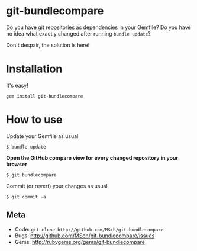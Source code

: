 git-bundlecompare
=================

Do you have git repositories as dependencies in your Gemfile? Do you have no idea what exactly changed after running `bundle update`?

Don't despair, the solution is here!


Installation
============

It's easy!

    gem install git-bundlecompare

How to use
==========

Update your Gemfile as usual

    $ bundle update

**Open the GitHub compare view for every changed repository in your browser**

    $ git bundlecompare

Commit (or revert) your changes as usual

    $ git commit -a


Meta
----

* Code: `git clone http://github.com/MSch/git-bundlecompare`
* Bugs: <http://github.com/MSch/git-bundlecompare/issues>
* Gems: <http://rubygems.org/gems/git-bundlecompare>
